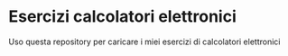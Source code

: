 # Esercizi calcolatori elettronici
Uso questa repository per caricare i miei esercizi di calcolatori elettronici

